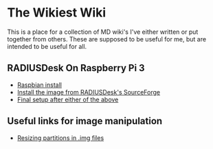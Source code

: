 # The Wikiest Wiki

This is a place for a collection of MD wiki's I've either written or put together from others. These are supposed to be useful for me, but are intended to be useful for all.

## RADIUSDesk On Raspberry Pi 3

 * [Raspbian install](pages/rdpi/RPI3Install.md)
 * [Install the image from RADIUSDesk's SourceForge](pages/rdpi/RPI3ImageSetup.md)
 * [Final setup after either of the above](pages/rdpi/RPI3FinalSteps.md)
 

## Useful links for image manipulation
 * [Resizing partitions in .img files](http://softwarebakery.com/shrinking-images-on-linux)

